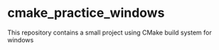 # cmake_practice_windows
This repository contains a small project using CMake build system for windows

